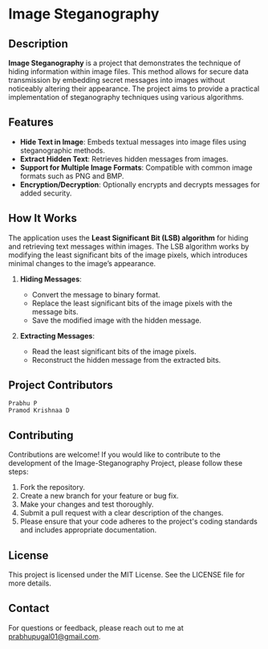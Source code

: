 # Image Steganography

## Description
**Image Steganography** is a project that demonstrates the technique of hiding information within image files. This method allows for secure data transmission by embedding secret messages into images without noticeably altering their appearance. The project aims to provide a practical implementation of steganography techniques using various algorithms.

## Features
- **Hide Text in Image**: Embeds textual messages into image files using steganographic methods.
- **Extract Hidden Text**: Retrieves hidden messages from images.
- **Support for Multiple Image Formats**: Compatible with common image formats such as PNG and BMP.
- **Encryption/Decryption**: Optionally encrypts and decrypts messages for added security.

## How It Works
The application uses the **Least Significant Bit (LSB) algorithm** for hiding and retrieving text messages within images. The LSB algorithm works by modifying the least significant bits of the image pixels, which introduces minimal changes to the image’s appearance.

1. **Hiding Messages**:
   - Convert the message to binary format.
   - Replace the least significant bits of the image pixels with the message bits.
   - Save the modified image with the hidden message.

2. **Extracting Messages**:
   - Read the least significant bits of the image pixels.
   - Reconstruct the hidden message from the extracted bits.

## Project Contributors
```
Prabhu P
Pramod Krishnaa D
```
## Contributing
Contributions are welcome! If you would like to contribute to the development of the Image-Steganography Project, please follow these steps:

1. Fork the repository.
2. Create a new branch for your feature or bug fix.
3. Make your changes and test thoroughly.
4. Submit a pull request with a clear description of the changes.
5. Please ensure that your code adheres to the project's coding standards and includes appropriate documentation.

## License
This project is licensed under the MIT License. See the LICENSE file for more details.

## Contact
For questions or feedback, please reach out to me at prabhupugal01@gmail.com.

